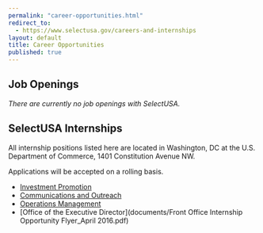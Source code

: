 ```yaml
---
permalink: "career-opportunities.html"
redirect_to:
  - https://www.selectusa.gov/careers-and-internships
layout: default
title: Career Opportunities
published: true
---
```


## Job Openings

_There are currently no job openings with SelectUSA._

## SelectUSA Internships&nbsp;

All internship positions listed here are located in Washington, DC at the U.S. Department of Commerce, 1401 Constitution Avenue NW.

Applications will be accepted on a rolling basis.

* [Investment Promotion](documents/investment_promotion_internship.pdf)
* [Communications and Outreach](documents/communications__outreach_internship.pdf)
* [Operations Management](documents/operations_management_internship.pdf)
* [Office of the Executive Director](documents/Front Office Internship Opportunity Flyer_April 2016.pdf)
